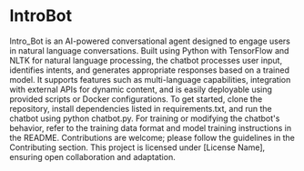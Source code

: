 # IntroBot
Intro_Bot is an AI-powered conversational agent designed to engage users in natural language conversations. Built using Python with TensorFlow and NLTK for natural language processing, the chatbot processes user input, identifies intents, and generates appropriate responses based on a trained model. It supports features such as multi-language capabilities, integration with external APIs for dynamic content, and is easily deployable using provided scripts or Docker configurations. To get started, clone the repository, install dependencies listed in requirements.txt, and run the chatbot using python chatbot.py. For training or modifying the chatbot's behavior, refer to the training data format and model training instructions in the README. Contributions are welcome; please follow the guidelines in the Contributing section. This project is licensed under [License Name], ensuring open collaboration and adaptation.


